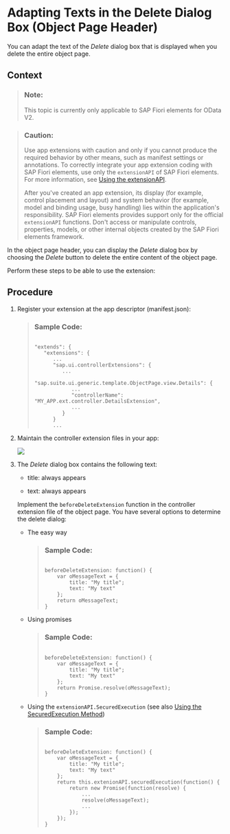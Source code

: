 <!-- loio1fd8e5201e3142d0bc002a078bb3da98 -->

# Adapting Texts in the Delete Dialog Box \(Object Page Header\)

You can adapt the text of the *Delete* dialog box that is displayed when you delete the entire object page.



## Context

> ### Note:  
> This topic is currently only applicable to SAP Fiori elements for OData V2.

> ### Caution:  
> Use app extensions with caution and only if you cannot produce the required behavior by other means, such as manifest settings or annotations. To correctly integrate your app extension coding with SAP Fiori elements, use only the `extensionAPI` of SAP Fiori elements. For more information, see [Using the extensionAPI](using-the-extensionapi-bd2994b.md).
> 
> After you've created an app extension, its display \(for example, control placement and layout\) and system behavior \(for example, model and binding usage, busy handling\) lies within the application's responsibility. SAP Fiori elements provides support only for the official `extensionAPI` functions. Don't access or manipulate controls, properties, models, or other internal objects created by the SAP Fiori elements framework.

In the object page header, you can display the *Delete* dialog box by choosing the *Delete* button to delete the entire content of the object page.

Perform these steps to be able to use the extension:



## Procedure

1.  Register your extension at the app descriptor \(manifest.json\):

    > ### Sample Code:  
    > ```
    > 
    > "extends": {
    >    "extensions": {
    >       ... 
    >       "sap.ui.controllerExtensions": { 
    >          ...
    >          "sap.suite.ui.generic.template.ObjectPage.view.Details": {
    >             ...
    >             "controllerName": "MY_APP.ext.controller.DetailsExtension",
    >             ...
    >          }
    >       } 
    >       ...
    > 
    > ```

2.  Maintain the controller extension files in your app:

     ![](images/AppExtensionTree_ObjectPage_318f52b.png) 

3.  The *Delete* dialog box contains the following text:

    -   title: always appears

    -   text: always appears


    Implement the `beforeDeleteExtension` function in the controller extension file of the object page. You have several options to determine the delete dialog:

    -   The easy way

        > ### Sample Code:  
        > ```
        > 
        > beforeDeleteExtension: function() {
        >     var oMessageText = {
        >         title: "My title";
        >         text: "My text"
        >     };
        >     return oMessageText;
        > }
        > 
        > ```

    -   Using promises

        > ### Sample Code:  
        > ```
        > 
        > beforeDeleteExtension: function() {
        >     var oMessageText = {
        >         title: "My title";
        >         text: "My text"
        >     };
        >     return Promise.resolve(oMessageText);
        > }
        > 
        > ```

    -   Using the `extensionAPI.SecuredExecution` \(see also [Using the SecuredExecution Method](using-the-securedexecution-method-6a39150.md)\)

        > ### Sample Code:  
        > ```
        > 
        > beforeDeleteExtension: function() {
        >     var oMessageText = {
        >         title: "My title";
        >         text: "My text"
        >     };
        >     return this.extenionAPI.securedExecution(function() {
        >         return new Promise(function(resolve) {
        >             ...
        >             resolve(oMessageText);
        >             ...
        >         });
        >     });
        > }
        > 
        > ```



